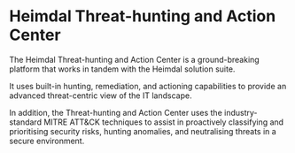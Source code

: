 # Heimdal Threat-hunting and Action Center

The Heimdal Threat-hunting and Action Center is a ground-breaking platform that works in tandem with the Heimdal solution suite.

It uses built-in hunting, remediation, and actioning capabilities to provide an advanced threat-centric view of the IT landscape.

In addition, the Threat-hunting and Action Center uses the industry-standard MITRE ATT&CK techniques to assist in proactively classifying and prioritising security risks, hunting anomalies, and neutralising threats in a secure environment.